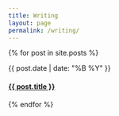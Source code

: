 ```yaml
---
title: Writing
layout: page
permalink: /writing/
---
```

{% for post in site.posts %}
<div class="post-container">
  <div class="post-date">
    <time datetime="{{ post.date | date: "%Y-%m-%d" }}">{{ post.date | date: "%B %Y" }}</time>
  </div>
  <h4 class="post-title">
    <a href="{{ post.url }}">{{ post.title }}</a>
  </h4>
</div>
{% endfor %}